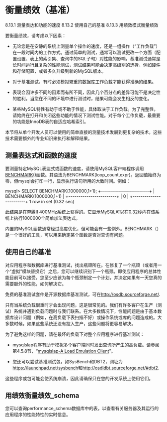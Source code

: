 # 衡量绩效（基准）

8.13.1 测量表达和功能的速度
8.13.2 使用自己的基准
8.13.3 用绩效模式衡量绩效

要衡量绩效，请考虑以下因素：

- 无论您是在安静的系统上测量单个操作的速度，还是一组操作（“工作负载”）在一段时间内的工作方式。通过简单的测试，通常可以测试更改一个方面（配置设置、表上的索引集、查询中的SQL子句）对性能的影响。基准测试通常是长时间运行且复杂的性能测试，测试结果可能会决定高级别的选择，例如硬件和存储配置，或者多久升级到新的MySQL版本。

- 对于基准测试，有时必须模拟繁重的数据库工作负载才能获得准确的结果。

- 表现会因许多不同的因素而有所不同，因此几个百分点的差异可能不是决定性的胜利。当您在不同的环境中进行测试时，结果可能会发生相反的变化。

- 某些MySQL特性有助于或不助于性能，具体取决于工作负载。为了完整性，请始终在打开和关闭这些功能的情况下测试性能。对于每个工作负载，最重要的功能是InnoDB表的自适应哈希索引。

本节将从单个开发人员可以使用的简单直接的测量技术发展到更复杂的技术，这些技术需要额外的专业知识来执行和解释结果。

## 测量表达式和函数的速度

要测量特定MySQL表达式或函数的速度，请使用MySQL客户端程序调用[BENCHMARK()](https://dev.mysql.com/doc/refman/8.0/en/information-functions.html#function_benchmark)函数。其语法为BENCHMARK(loop_count,expr)。返回值始终为零，但mysql会打印一行，显示执行语句所用的大致时间。例如：

mysql> SELECT BENCHMARK(1000000,1+1);
+------------------------+
| BENCHMARK(1000000,1+1) |
+------------------------+
|                      0 |
+------------------------+
1 row in set (0.32 sec)

此结果是在奔腾II 400MHz系统上获得的。它显示MySQL可以在0.32秒内在该系统上执行1000000个简单加法表达式。

内置的MySQL函数通常经过高度优化，但可能会有一些例外。BENCHMARK（）是一个很好的工具，可以用来确定某个函数是否对查询有问题。

## 使用自己的基准

对应用程序和数据库进行基准测试，找出瓶颈所在。在修复了一个瓶颈（或者用一个“虚拟”模块替换它）之后，您可以继续识别下一个瓶颈。即使应用程序的总体性能目前可以接受，您至少应该为每个瓶颈制定一个计划，并决定如果有一天您真的需要额外的性能，如何解决它。

免费的基准测试套件是开源数据库基准测试，可在<http://osdb.sourceforge.net/>.

只有当系统负载很重时才会出现问题，这是很常见的。我们有许多客户在生产（测试）系统并遇到负载问题时与我们联系。在大多数情况下，性能问题是由于基本数据库设计问题（例如，在高负载下表扫描不好）或操作系统或库的问题造成的。大多数时候，如果这些系统还没有投入生产，这些问题将更容易解决。

为了避免这样的问题，请在最坏的负载下对整个应用程序进行基准测试：

- mysqlslap程序有助于模拟多个客户端同时发出查询所产生的高负载。请参阅第4.5.8节，“[mysqlslap-A Load Emulation Client](https://dev.mysql.com/doc/refman/8.0/en/mysqlslap.html)”。

- 您还可以尝试基准测试包，如SysBench和DBT2，网址为<https://launchpad.net/sysbench>和<http://osdldbt.sourceforge.net/#dbt2>.

这些程序或包可能会使系统崩溃，因此请确保只在您的开发系统上使用它们。

## 用绩效衡量绩效_schema

您可以查询performance_schema数据库中的表，以查看有关服务器及其运行的应用程序的性能特性的实时信息。
